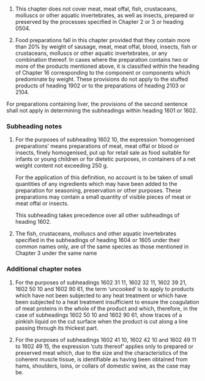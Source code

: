 1. This chapter does not cover meat, meat offal, fish, crustaceans, molluscs or other aquatic invertebrates, as well as insects, prepared or preserved by the processes specified in Chapter 2 or 3 or heading 0504.

2. Food preparations fall in this chapter provided that they contain more than 20% by weight of sausage, meat, meat offal, blood, insects, fish or crustaceans, molluscs or other aquatic invertebrates, or any combination thereof. In cases where the preparation contains two or more of the products mentioned above, it is classified within the heading of Chapter 16 corresponding to the component or components which predominate by weight. These provisions do not apply to the stuffed products of heading 1902 or to the preparations of heading 2103 or 2104.

For preparations containing liver, the provisions of the second sentence shall not apply in determining the subheadings within heading 1601 or 1602.

### Subheading notes

1. For the purposes of subheading 1602 10, the expression ‘homogenised preparations’ means preparations of meat, meat offal or blood or insects, finely homogenised, put up for retail sale as food suitable for infants or young children or for dietetic purposes, in containers of a net weight content not exceeding 250 g. 

    For the application of this definition, no account is to be taken of small quantities of any ingredients which may have
    been added to the preparation for seasoning, preservation or other purposes. These preparations may contain a small quantity of visible pieces of meat or meat offal or insects. 
    
    This subheading takes precedence over all other subheadings of heading 1602.

2. The fish, crustaceans, molluscs and other aquatic invertebrates specified in the subheadings of heading 1604 or 1605 under their common names only, are of the same species as those mentioned in Chapter 3 under the same name

### Additional chapter notes

1. For the purposes of subheadings 1602 31 11, 1602 32 11, 1602 39 21, 1602 50 10 and 1602 90 61, the term ‘uncooked’ is to apply to products which have not been subjected to any heat treatment or which have been subjected to a heat treatment insufficient to ensure the coagulation of meat proteins in the whole of the product and which, therefore, in the case of subheadings 1602 50 10 and 1602 90 61, show traces of a pinkish liquid on the cut surface when the product is cut along a line passing through its thickest part.

2. For the purposes of subheadings 1602 41 10, 1602 42 10 and 1602 49 11 to 1602 49 15, the expression ‘cuts thereof’ applies only to prepared or preserved meat which, due to the size and the characteristics of the coherent muscle tissue, is identifiable as having been obtained from hams, shoulders, loins, or collars of domestic swine, as the case may be.
